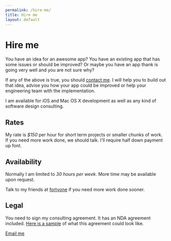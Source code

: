 ```yaml
---
permalink: /hire-me/
title: Hire me
layout: default
---
```


# Hire me

You have an idea for an awesome app? You have an existing app that has some issues or should be improved? Or maybe you have an app thank is going very well and you are not sure why?

If any of the above is true, you should [contact me](mailto:project@florianbuerger.com). I will help you to build out that idea, advise you how your app could be improved or help your engineering team with the implementation. 

I am available for iOS and Mac OS X development as well as any kind of software design consulting.

## Rates

My rate is _$150_ per hour for short term projects or smaller chunks of work. If you need more work done, we should talk. I'll require half down payment up font.

## Availability

Normally I am limited to _30 hours per week_. More time may be available upon request.

Talk to my friends at [fortyone](http://fortyone.io) if you need more work done sooner.

## Legal

You need to sign my consulting agreement. It has an NDA agreement included. [Here is a sample](/share/sample-agreement.pdf) of what this agreement could look like.

<div class="call-to-action"><a href="mailto:hi@florianbuerger.com">Email me</a></div>

